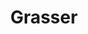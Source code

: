---
title: "Grasser"
url: /schweighouse-sur-moder/grasser-zone-industrielle-secteur-la-sabliere/
shop: Autohaus
---